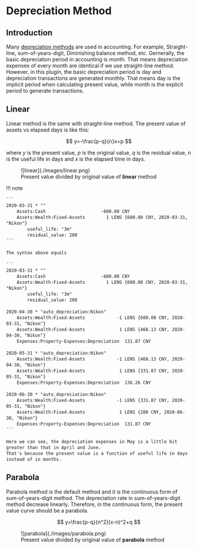 # Depreciation Method

## Introduction

Many [depreciation methods](https://en.wikipedia.org/wiki/Depreciation) are used in accounting.
For example, Straight-line, sum-of-years-digit, Diminishing balance method, etc.
Gernerally, the basic depreciation period in accounting is month.
That means depreciation expenses of every month are identical if we use straight-line method.
However, in this plugin, the basic depreciation period is day and depreciation transactions are generated monthly.
That means day is the implicit period when calculating present value, while month is the explicit period to generate transactions.

## Linear

Linear method is the same with straight-line method.
The present value of assets vs elapsed days is like this:

$$
y=-\frac{p-q}{n}x+p
$$

where $y$ is the present value, $p$ is the original value, $q$ is the residual value, $n$ is the useful life in days and $x$ is the elapsed time in days.

<figure markdown>
  ![linear](./images/linear.png)
  <figcaption>Present value divided by original value of <b>linear</b> method</figcaption>
</figure>

!!! note

    ```
    2020-03-31 * ""
        Assets:Cash                     -600.00 CNY
        Assets:Wealth:Fixed-Assets        1 LENS {600.00 CNY, 2020-03-31, "Nikon"}
            useful_life: "3m"
            residual_value: 200
    ```

    The syntax above equals

    ```
    2020-03-31 * ""
        Assets:Cash                     -600.00 CNY
        Assets:Wealth:Fixed-Assets        1 LENS {600.00 CNY, 2020-03-31, "Nikon"}
            useful_life: "3m"
            residual_value: 200

    2020-04-30 * "auto_depreciation:Nikon"
        Assets:Wealth:Fixed-Assets            -1 LENS {600.00 CNY, 2020-03-31, "Nikon"}
        Assets:Wealth:Fixed-Assets             1 LENS {468.13 CNY, 2020-04-30, "Nikon"}
        Expenses:Property-Expenses:Depreciation  131.87 CNY

    2020-05-31 * "auto_depreciation:Nikon"
        Assets:Wealth:Fixed-Assets            -1 LENS {468.13 CNY, 2020-04-30, "Nikon"}
        Assets:Wealth:Fixed-Assets             1 LENS {331.87 CNY, 2020-05-31, "Nikon"}
        Expenses:Property-Expenses:Depreciation  136.26 CNY

    2020-06-30 * "auto_depreciation:Nikon"
        Assets:Wealth:Fixed-Assets            -1 LENS {331.87 CNY, 2020-05-31, "Nikon"}
        Assets:Wealth:Fixed-Assets             1 LENS {200 CNY, 2020-06-30, "Nikon"}
        Expenses:Property-Expenses:Depreciation  131.87 CNY
    ```

    Here we can see, the depreciation expenses in May is a little bit greater than that in April and June.
    That's because the present value is a function of useful life in days instead of in months.

## Parabola

Parabola method is the default method and it is the continuous form of sum-of-years-digit method.
The depreciation rate in sum-of-years-digit method decrease linearly.
Therefore, in the continuous form, the present value curve should be a parabola.

$$
y=\frac{p-q}{n^2}(x-n)^2+q
$$

<figure markdown>
  ![parabola](./images/parabola.png)
  <figcaption>Present value divided by original value of <b>parabola</b> method</figcaption>
</figure>
